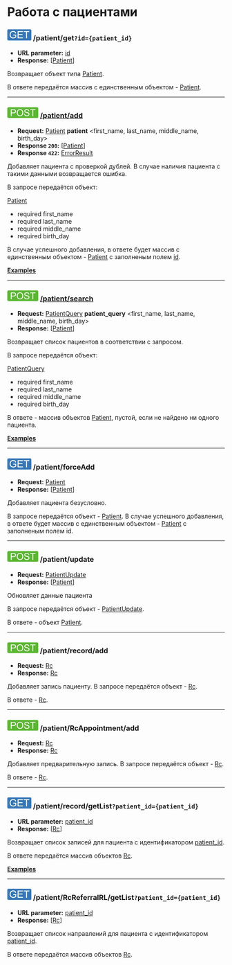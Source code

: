 Работа с пациентами
=======================

<a name="get"/>

### ![GET](../../img/get.png) /patient/get`?id={patient_id}`
* **URL parameter:** [id](../../types.md#Patient)
* **Response:** [[Patient](../../types.md#Patient)]

Возвращает объект типа [Patient](../../types.md#Patient).

В ответе передаётся массив с единственным объектом - [Patient](../../types.md#Patient).

---

### ![POST](../../img/post.png) [/patient/add](add/index.md)
* **Request:** [Patient](../../types.md#Patient) **patient** <first_name, last_name, middle_name, birth_day>
* **Response ```200```:** [[Patient](../../types.md#Patient)]
* **Response ```422```:** [ErrorResult](../../types.md#errorresult)

Добавляет пациента с проверкой дублей. В случае наличия пациента с такими данными возвращается ошибка.

В запросе передаётся объект:

[Patient](../../types.md#Patient)
* required first_name
* required last_name
* required middle_name
* required birth_day

В случае успешного добавления, в ответе будет массив с единственным объектом - 
[Patient](../../types.md#Patient) с заполненым полем [id](../../types.md#Patient).

**[Examples](add/examples/add.md)**

---

### ![POST](../../img/post.png) [/patient/search](search/index.md)
* **Request:** [PatientQuery](../../types.md#PatientQuery) **patient_query** <first_name, last_name, middle_name, birth_day>
* **Response:** [[Patient](../../types.md#Patient)]

Возвращает список пациентов в соответствии с запросом.

В запросе передаётся объект:

[PatientQuery](../../types.md#PatientQuery)
* required first_name
* required last_name
* required middle_name
* required birth_day

В ответе - массив объектов [Patient](../../types.md#Patient), пустой, если не найдено ни одного пациента.

**[Examples](search/examples/search.md)**

---

<a name="forceAdd"/>

### ![GET](../../img/get.png) /patient/forceAdd
* **Request:** [Patient](../../types.md#Patient)
* **Response:** [[Patient](../../types.md#Patient)]

Добавляет пациента безусловно.

В запросе передаётся объект - [Patient](../../types.md#Patient). 
В случае успешного добавления, в ответе будет массив с единственным объектом - [Patient](../../types.md#Patient) с заполненым полем id.

---

<a name="update"/>

### ![POST](../../img/post.png) /patient/update
* **Request:** [PatientUpdate](../../types.md#patientupdate)
* **Response:** [[Patient](../../types.md#Patient)]

Обновляет данные пациента

В запросе передаётся объект - [PatientUpdate](../../types.md#patientupdate). 

В ответе - объект [Patient](../../types.md#Patient).

---

<a name="add"/>

### ![POST](../../img/post.png) /patient/record/add
* **Request:** [Rc](../../types.md#rc)
* **Response:** [Rc](../../types.md#rc)

Добавляет запись пациенту. В запросе передаётся объект - [Rc](../../types.md#rc).

В ответе - [Rc](../../types.md#rc).

---

<a name="RcAppointmentAdd"/>

### ![POST](../../img/post.png) /patient/RcAppointment/add
* **Request:** [Rc](../../types.md#rc)
* **Response:** [Rc](../../types.md#rc)

Добавляет предварительную запись. В запросе передаётся объект - [Rc](../../types.md#rc). 

В ответе - [Rc](../../types.md#rc).

---

### ![GET](../../img/get.png) /patient/record/getList`?patient_id={patient_id}`
* **URL parameter:** [patient_id](../../types.md#rc)
* **Response:** [[Rc](../../types.md#rc)]

Возвращает список записей для пациента с идентификатором [patient_id](../../types.md#rc).

В ответе передаётся массив объектов [Rc](../../types.md#rc).

**[Examples](record/getList/examples/getList.md)**

---

<a name="RcRefferralRcGetList"/>

### ![GET](../../img/get.png) /patient/RcReferralRL/getList`?patient_id={patient_id}`
* **URL parameter:** [patient_id](../../types.md#rc)
* **Response:** [[Rc](../../types.md#rc)]

Возвращает список направлений для пациента с идентификатором [patient_id](../../types.md#rc).

В ответе передаётся массив объектов [Rc](../../types.md#rc).